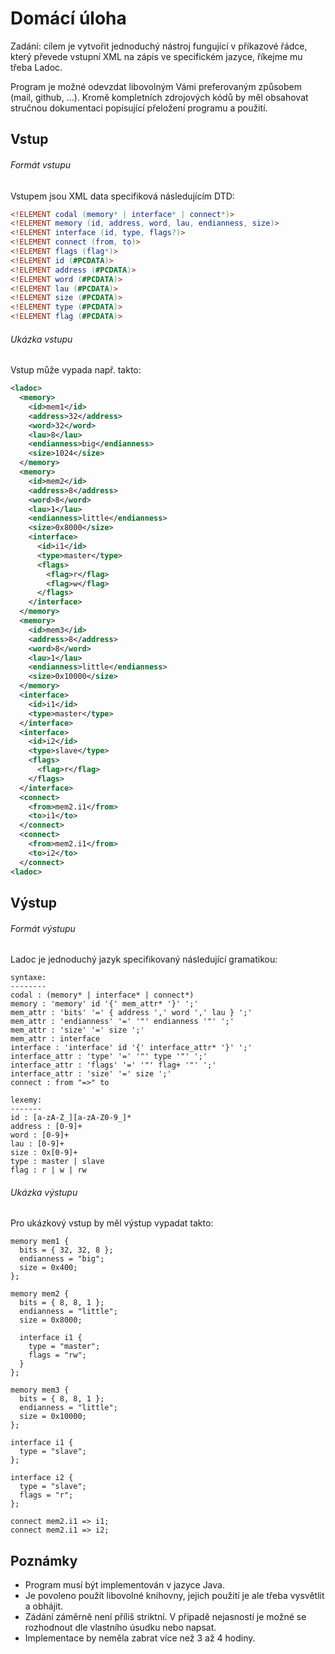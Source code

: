 Domácí úloha
============

Zadání: cílem je vytvořit jednoduchý nástroj fungující v příkazové řádce, který převede vstupní XML na zápis ve specifickém jazyce, říkejme mu třeba Ladoc.

Program je možné odevzdat libovolným Vámi preferovaným způsobem (mail, github, ...). Kromě kompletních zdrojových kódů by měl obsahovat stručnou dokumentaci popisující přeložení programu a použití.

Vstup
-----

###### Formát vstupu

Vstupem jsou XML data specifiková následujícím DTD:

```dtd
<!ELEMENT codal (memory* | interface* | connect*)>
<!ELEMENT memory (id, address, word, lau, endianness, size)>
<!ELEMENT interface (id, type, flags?)>
<!ELEMENT connect (from, to)>
<!ELEMENT flags (flag*)>
<!ELEMENT id (#PCDATA)>
<!ELEMENT address (#PCDATA)>
<!ELEMENT word (#PCDATA)>
<!ELEMENT lau (#PCDATA)>
<!ELEMENT size (#PCDATA)>
<!ELEMENT type (#PCDATA)>
<!ELEMENT flag (#PCDATA)>
```

###### Ukázka vstupu

Vstup může vypada např. takto:

```xml
<ladoc>
  <memory>
    <id>mem1</id>
    <address>32</address>
    <word>32</word>
    <lau>8</lau>
    <endianness>big</endianness>
    <size>1024</size>
  </memory>
  <memory>
    <id>mem2</id>
    <address>8</address>
    <word>8</word>
    <lau>1</lau>
    <endianness>little</endianness>
    <size>0x8000</size>   
    <interface>
      <id>i1</id>
      <type>master</type>
      <flags>
        <flag>r</flag>
        <flag>w</flag>
      </flags>
    </interface>   
  </memory>
  <memory>
    <id>mem3</id>
    <address>8</address>
    <word>8</word>
    <lau>1</lau>
    <endianness>little</endianness>
    <size>0x10000</size>
  </memory>
  <interface>
    <id>i1</id>
    <type>master</type>
  </interface>
  <interface>
    <id>i2</id>
    <type>slave</type>
    <flags>
      <flag>r</flag>
    </flags>
  </interface>
  <connect>
    <from>mem2.i1</from>
    <to>i1</to>
  </connect>
  <connect>
    <from>mem2.i1</from>
    <to>i2</to>
  </connect>
<ladoc>
```

Výstup
------

###### Formát výstupu

Ladoc je jednoduchý jazyk specifikovaný následující gramatikou:

```
syntaxe:
--------
codal : (memory* | interface* | connect*)
memory : 'memory' id '{' mem_attr* '}' ';'
mem_attr : 'bits' '=' { address ',' word ',' lau } ';'
mem_attr : 'endianness' '=' '"' endianness '"' ';' 
mem_attr : 'size' '=' size ';'
mem_attr : interface
interface : 'interface' id '{' interface_attr* '}' ';'
interface_attr : 'type' '=' '"' type '"' ';'
interface_attr : 'flags' '=' '"' flag+ '"' ';' 
interface_attr : 'size' '=' size ';'
connect : from "=>" to

lexemy:
-------
id : [a-zA-Z_][a-zA-Z0-9_]*
address : [0-9]+
word : [0-9]+
lau : [0-9]+
size : 0x[0-9]+
type : master | slave
flag : r | w | rw
```

###### Ukázka výstupu

Pro ukázkový vstup by měl výstup vypadat takto:

```
memory mem1 {
  bits = { 32, 32, 8 };
  endianness = "big";
  size = 0x400;
};

memory mem2 {
  bits = { 8, 8, 1 };
  endianness = "little";
  size = 0x8000;

  interface i1 {
    type = "master";
    flags = "rw";
  }
};

memory mem3 {
  bits = { 8, 8, 1 };
  endianness = "little";
  size = 0x10000;
};

interface i1 {
  type = "slave";
};

interface i2 {
  type = "slave";
  flags = "r";
};

connect mem2.i1 => i1;
connect mem2.i1 => i2;
```

Poznámky
--------
- Program musí být implementován v jazyce Java.
- Je povoleno použít libovolné knihovny, jejich použití je ale třeba vysvětlit a obhájit.
- Zádání záměrně není příliš striktní. V případě nejasností je možné se rozhodnout dle vlastního úsudku nebo napsat.
- Implementace by neměla zabrat více než 3 až 4 hodiny.
